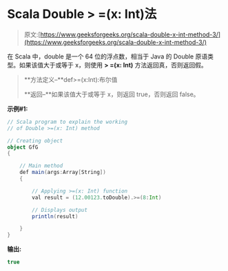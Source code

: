 # Scala Double > =(x: Int)法

> 原文:[https://www.geeksforgeeks.org/scala-double-x-int-method-3/](https://www.geeksforgeeks.org/scala-double-x-int-method-3/)

在 Scala 中，double 是一个 64 位的浮点数，相当于 Java 的 Double 原语类型。如果该值大于或等于 x，则使用 **> =(x: Int)** 方法返回真，否则返回假。

> **方法定义–**def>=(x:Int):布尔值
> 
> **返回–**如果该值大于或等于 x，则返回 true，否则返回 false。

**示例#1:**

```scala
// Scala program to explain the working 
// of Double >=(x: Int) method

// Creating object
object GfG
{ 

    // Main method
    def main(args:Array[String])
    {

        // Applying >=(x: Int) function
        val result = (12.00123.toDouble).>=(8:Int)

        // Displays output
        println(result)

    }
} 
```

**输出:**

```scala
true

```